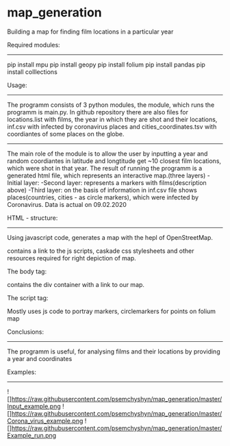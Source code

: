 # map_generation
Building a map for finding film locations in a particular year


Required modules:
__________________________________________
pip install mpu
pip install geopy
pip install folium
pip install pandas
pip install colllections

Usage:
___________________________________________
The programm consists of 3 python modules, the module, which runs the programm is main.py.
In github repository there are also files for locations.list with films, the year
in which they are shot and their locations, inf.csv with infected by coronavirus places and cities_coordinates.tsv
with coordiantes of some places on the globe.
___________________________________________
The main role of the module is to allow the user by inputting a year and random coordiantes in latitude and longtitude get ~10 closest film locations, which were shot in that year. The result of running the programm is a generated html file, which represents an interactive map.(three layers)
-Initial layer:
-Second layer: represents a markers with films(description above) 
-Third layer: on the basis of information in inf.csv file shows places(countries, cities - as circle markers),
which were infected by Coronavirus. Data is actual on 09.02.2020


HTML - structure:
__________________________________________
Using javascript code, generates a map with the hepl of OpenStreetMap.

<head></head>
contains a link to the js scripts, caskade css stylesheets and other resources required for right depiction of map.

The body tag:

<body></body>
contains the div container with a link to our map.

The script tag:

<script></script>
Mostly uses js code to portray markers, circlemarkers for points on folium map

Conclusions:
__________________________________________
The programm is useful, for analysing films and their locations by providing a year and coordinates

Examples:
__________________________________________
![]https://raw.githubusercontent.com/psemchyshyn/map_generation/master/Input_example.png
![]https://raw.githubusercontent.com/psemchyshyn/map_generation/master/Corona_virus_example.png
![]https://raw.githubusercontent.com/psemchyshyn/map_generation/master/Example_run.png

